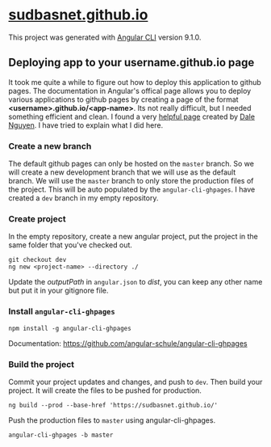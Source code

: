 # [sudbasnet.github.io](https://sudbasnet.github.io/)
This project was generated with [Angular CLI](https://github.com/angular/angular-cli) version 9.1.0.

## Deploying app to your username.github.io page
It took me quite a while to figure out how to deploy this application to github pages. The documentation in Angular's offical page allows you to deploy various applications to github pages by creating a page of the format **\<username\>.github.io/\<app-name\>**. Its not really difficult, but I needed something efficient and clean. I found a very [helpful page](https://itnext.io/create-your-website-for-free-with-github-pages-angular-4a932a2de309) created by [Dale Nguyen](https://itnext.io/@dalenguyen). I have tried to explain what I did here.

### Create a new branch
The default github pages can only be hosted on the `master` branch. So we will create a new development branch that we will use as the default branch. We will use the `master` branch to only store the production files of the project. This will be auto populated by the `angular-cli-ghpages`. I have created a `dev` branch in my empty repository.

### Create project
In the empty repository, create a new angular project, put the project in the same folder that you've checked out.
```
git checkout dev
ng new <project-name> --directory ./
```
Update the *outputPath* in `angular.json` to *dist*, you can keep any other name but put it in your gitignore file.

### Install `angular-cli-ghpages`
```
npm install -g angular-cli-ghpages
```
Documentation: https://github.com/angular-schule/angular-cli-ghpages

### Build the project 
Commit your project updates and changes, and push to `dev`.
Then build your project. It will create the files to be pushed for production. 
```
ng build --prod --base-href 'https://sudbasnet.github.io/'
``` 
Push the production files to `master` using angular-cli-ghpages.
```
angular-cli-ghpages -b master
```
